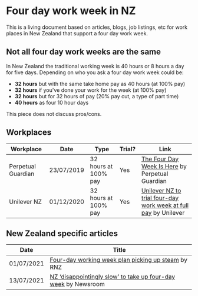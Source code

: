 # Four day work week in NZ
This is a living document based on articles, blogs, job listings, etc for work places in New Zealand that support a four day work week.

## Not all four day work weeks are the same
In New Zealand the traditional working week is 40 hours or 8 hours a day for five days. Depending on who you ask a four day work week could be:
- **32 hours** but with the same take home pay as 40 hours (at 100% pay)
- **32 hours** if you've done your work for the week (at 100% pay)
- **32 hours** but for 32 hours of pay (20% pay cut, a type of part time)
- **40 hours** as four 10 hour days

This piece does not discuss pros/cons.

## Workplaces

|Workplace|Date|Type|Trial?|Link|
|--|--|--|--|--|
| Perpetual Guardian | 23/07/2019 | 32 hours at 100% pay | Yes | [The Four Day Week Is Here](https://www.perpetualguardian.co.nz/the-four-day-week-is-here/) by Perpetual Guardian |
| Unilever NZ | 01/12/2020 | 32 hours at 100% pay | Yes | [Unilever NZ to trial four-day work week at full pay](https://www.unilever.com.au/news/press-releases/2020/unilever-nz-to-trial-four-day-work-week-at-full-pay/) by Unilever |

## New Zealand specific articles

| Date | Title |
|-----|---|
|01/07/2021| [Four-day working week plan picking up steam](https://www.rnz.co.nz/national/programmes/sunday/audio/2018806342/four-day-working-week-plan-picking-up-steam) by RNZ |
|13/07/2021| [NZ ‘disappointingly slow’ to take up four-day week](https://www.newsroom.co.nz/disappointingly-slow-uptake-of-4-day-week) by Newsroom |
